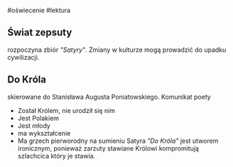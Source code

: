 #oświecenie #lektura 

## Świat zepsuty

rozpoczyna zbiór *"Satyry"*. Zmiany w kulturze mogą prowadzić do upadku cywilizacji.

## Do Króla

skierowane do Stanisława Augusta Poniatowskiego. Komunikat poety
- Został Królem, nie urodził się nim
- Jest Polakiem
- Jest młody
- ma wykształcenie
- Ma grzech pierworodny na sumieniu 
Satyra *"Do Króla"* jest utworem ironicznym, ponieważ zarzuty stawiane Królowi kompromitują szlachcica który je stawia.